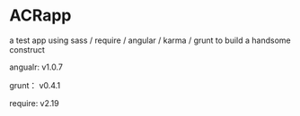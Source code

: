 ACRapp
======

a test app using sass / require / angular / karma / grunt to build a handsome construct

angualr: v1.0.7

grunt： v0.4.1


require: v2.19
